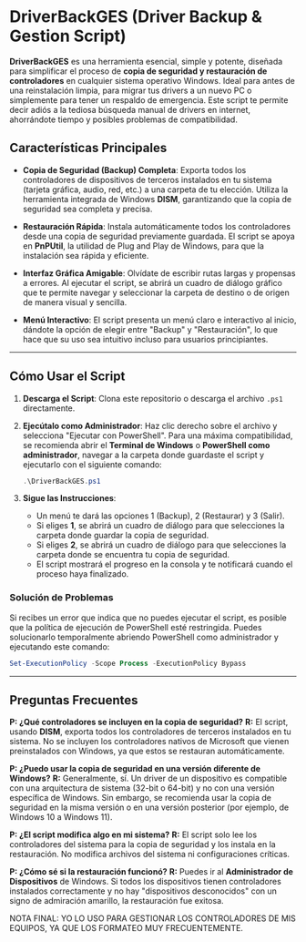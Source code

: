 # DriverBackGES (Driver Backup & Gestion Script)

**DriverBackGES** es una herramienta esencial, simple y potente, diseñada para simplificar el proceso de **copia de seguridad y restauración de controladores** en cualquier sistema operativo Windows. Ideal para antes de una reinstalación limpia, para migrar tus drivers a un nuevo PC o simplemente para tener un respaldo de emergencia. Este script te permite decir adiós a la tediosa búsqueda manual de drivers en internet, ahorrándote tiempo y posibles problemas de compatibilidad.

## Características Principales

  * **Copia de Seguridad (Backup) Completa**: Exporta todos los controladores de dispositivos de terceros instalados en tu sistema (tarjeta gráfica, audio, red, etc.) a una carpeta de tu elección. Utiliza la herramienta integrada de Windows **DISM**, garantizando que la copia de seguridad sea completa y precisa.

  * **Restauración Rápida**: Instala automáticamente todos los controladores desde una copia de seguridad previamente guardada. El script se apoya en **PnPUtil**, la utilidad de Plug and Play de Windows, para que la instalación sea rápida y eficiente.

  * **Interfaz Gráfica Amigable**: Olvídate de escribir rutas largas y propensas a errores. Al ejecutar el script, se abrirá un cuadro de diálogo gráfico que te permite navegar y seleccionar la carpeta de destino o de origen de manera visual y sencilla.

  * **Menú Interactivo**: El script presenta un menú claro e interactivo al inicio, dándote la opción de elegir entre "Backup" y "Restauración", lo que hace que su uso sea intuitivo incluso para usuarios principiantes.

-----

## Cómo Usar el Script

1.  **Descarga el Script**: Clona este repositorio o descarga el archivo `.ps1` directamente.

2.  **Ejecútalo como Administrador**: Haz clic derecho sobre el archivo y selecciona "Ejecutar con PowerShell". Para una máxima compatibilidad, se recomienda abrir el **Terminal de Windows** o **PowerShell como administrador**, navegar a la carpeta donde guardaste el script y ejecutarlo con el siguiente comando:

    ```powershell
    .\DriverBackGES.ps1
    ```

3.  **Sigue las Instrucciones**:

      * Un menú te dará las opciones 1 (Backup), 2 (Restaurar) y 3 (Salir).
      * Si eliges **1**, se abrirá un cuadro de diálogo para que selecciones la carpeta donde guardar la copia de seguridad.
      * Si eliges **2**, se abrirá un cuadro de diálogo para que selecciones la carpeta donde se encuentra tu copia de seguridad.
      * El script mostrará el progreso en la consola y te notificará cuando el proceso haya finalizado.

### Solución de Problemas

Si recibes un error que indica que no puedes ejecutar el script, es posible que la política de ejecución de PowerShell esté restringida. Puedes solucionarlo temporalmente abriendo PowerShell como administrador y ejecutando este comando:

```powershell
Set-ExecutionPolicy -Scope Process -ExecutionPolicy Bypass
```

-----

## Preguntas Frecuentes

**P: ¿Qué controladores se incluyen en la copia de seguridad?**
**R:** El script, usando **DISM**, exporta todos los controladores de terceros instalados en tu sistema. No se incluyen los controladores nativos de Microsoft que vienen preinstalados con Windows, ya que estos se restauran automáticamente.

**P: ¿Puedo usar la copia de seguridad en una versión diferente de Windows?**
**R:** Generalmente, sí. Un driver de un dispositivo es compatible con una arquitectura de sistema (32-bit o 64-bit) y no con una versión específica de Windows. Sin embargo, se recomienda usar la copia de seguridad en la misma versión o en una versión posterior (por ejemplo, de Windows 10 a Windows 11).

**P: ¿El script modifica algo en mi sistema?**
**R:** El script solo lee los controladores del sistema para la copia de seguridad y los instala en la restauración. No modifica archivos del sistema ni configuraciones críticas.

**P: ¿Cómo sé si la restauración funcionó?**
**R:** Puedes ir al **Administrador de Dispositivos** de Windows. Si todos los dispositivos tienen controladores instalados correctamente y no hay "dispositivos desconocidos" con un signo de admiración amarillo, la restauración fue exitosa.

NOTA FINAL: YO LO USO PARA GESTIONAR LOS CONTROLADORES DE MIS EQUIPOS, YA QUE LOS FORMATEO MUY FRECUENTEMENTE.
